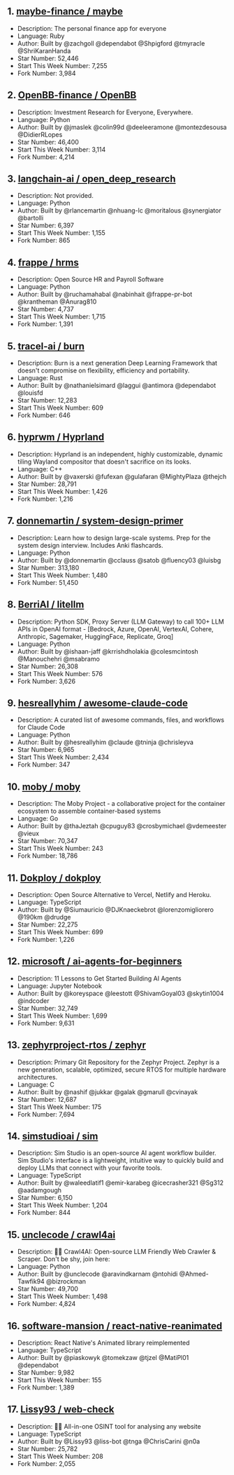 ## 1. [maybe-finance / maybe](https://github.com/maybe-finance/maybe)
- Description: The personal finance app for everyone
- Language: Ruby
- Author: Built by @zachgoll @dependabot @Shpigford @tmyracle @ShriKaranHanda
- Star Number: 52,446
- Start This Week Number: 7,255
- Fork Number: 3,984

## 2. [OpenBB-finance / OpenBB](https://github.com/OpenBB-finance/OpenBB)
- Description: Investment Research for Everyone, Everywhere.
- Language: Python
- Author: Built by @jmaslek @colin99d @deeleeramone @montezdesousa @DidierRLopes
- Star Number: 46,400
- Start This Week Number: 3,114
- Fork Number: 4,214

## 3. [langchain-ai / open_deep_research](https://github.com/langchain-ai/open_deep_research)
- Description: Not provided. 
- Language: Python
- Author: Built by @rlancemartin @nhuang-lc @moritalous @synergiator @bartolli
- Star Number: 6,397
- Start This Week Number: 1,155
- Fork Number: 865

## 4. [frappe / hrms](https://github.com/frappe/hrms)
- Description: Open Source HR and Payroll Software
- Language: Python
- Author: Built by @ruchamahabal @nabinhait @frappe-pr-bot @krantheman @Anurag810
- Star Number: 4,737
- Start This Week Number: 1,715
- Fork Number: 1,391

## 5. [tracel-ai / burn](https://github.com/tracel-ai/burn)
- Description: Burn is a next generation Deep Learning Framework that doesn't compromise on flexibility, efficiency and portability.
- Language: Rust
- Author: Built by @nathanielsimard @laggui @antimora @dependabot @louisfd
- Star Number: 12,283
- Start This Week Number: 609
- Fork Number: 646

## 6. [hyprwm / Hyprland](https://github.com/hyprwm/Hyprland)
- Description: Hyprland is an independent, highly customizable, dynamic tiling Wayland compositor that doesn't sacrifice on its looks.
- Language: C++
- Author: Built by @vaxerski @fufexan @gulafaran @MightyPlaza @thejch
- Star Number: 28,791
- Start This Week Number: 1,426
- Fork Number: 1,216

## 7. [donnemartin / system-design-primer](https://github.com/donnemartin/system-design-primer)
- Description: Learn how to design large-scale systems. Prep for the system design interview. Includes Anki flashcards.
- Language: Python
- Author: Built by @donnemartin @cclauss @satob @fluency03 @luisbg
- Star Number: 313,180
- Start This Week Number: 1,480
- Fork Number: 51,450

## 8. [BerriAI / litellm](https://github.com/BerriAI/litellm)
- Description: Python SDK, Proxy Server (LLM Gateway) to call 100+ LLM APIs in OpenAI format - [Bedrock, Azure, OpenAI, VertexAI, Cohere, Anthropic, Sagemaker, HuggingFace, Replicate, Groq]
- Language: Python
- Author: Built by @ishaan-jaff @krrishdholakia @colesmcintosh @Manouchehri @msabramo
- Star Number: 26,308
- Start This Week Number: 576
- Fork Number: 3,626

## 9. [hesreallyhim / awesome-claude-code](https://github.com/hesreallyhim/awesome-claude-code)
- Description: A curated list of awesome commands, files, and workflows for Claude Code
- Language: Python
- Author: Built by @hesreallyhim @claude @tninja @chrisleyva
- Star Number: 6,965
- Start This Week Number: 2,434
- Fork Number: 347

## 10. [moby / moby](https://github.com/moby/moby)
- Description: The Moby Project - a collaborative project for the container ecosystem to assemble container-based systems
- Language: Go
- Author: Built by @thaJeztah @cpuguy83 @crosbymichael @vdemeester @vieux
- Star Number: 70,347
- Start This Week Number: 243
- Fork Number: 18,786

## 11. [Dokploy / dokploy](https://github.com/Dokploy/dokploy)
- Description: Open Source Alternative to Vercel, Netlify and Heroku.
- Language: TypeScript
- Author: Built by @Siumauricio @DJKnaeckebrot @lorenzomigliorero @190km @drudge
- Star Number: 22,275
- Start This Week Number: 699
- Fork Number: 1,226

## 12. [microsoft / ai-agents-for-beginners](https://github.com/microsoft/ai-agents-for-beginners)
- Description: 11 Lessons to Get Started Building AI Agents
- Language: Jupyter Notebook
- Author: Built by @koreyspace @leestott @ShivamGoyal03 @skytin1004 @indcoder
- Star Number: 32,749
- Start This Week Number: 1,699
- Fork Number: 9,631

## 13. [zephyrproject-rtos / zephyr](https://github.com/zephyrproject-rtos/zephyr)
- Description: Primary Git Repository for the Zephyr Project. Zephyr is a new generation, scalable, optimized, secure RTOS for multiple hardware architectures.
- Language: C
- Author: Built by @nashif @jukkar @galak @gmarull @cvinayak
- Star Number: 12,687
- Start This Week Number: 175
- Fork Number: 7,694

## 14. [simstudioai / sim](https://github.com/simstudioai/sim)
- Description: Sim Studio is an open-source AI agent workflow builder. Sim Studio's interface is a lightweight, intuitive way to quickly build and deploy LLMs that connect with your favorite tools.
- Language: TypeScript
- Author: Built by @waleedlatif1 @emir-karabeg @icecrasher321 @Sg312 @aadamgough
- Star Number: 6,150
- Start This Week Number: 1,204
- Fork Number: 844

## 15. [unclecode / crawl4ai](https://github.com/unclecode/crawl4ai)
- Description: 🚀🤖 Crawl4AI: Open-source LLM Friendly Web Crawler & Scraper. Don't be shy, join here:
- Language: Python
- Author: Built by @unclecode @aravindkarnam @ntohidi @Ahmed-Tawfik94 @bizrockman
- Star Number: 49,700
- Start This Week Number: 1,498
- Fork Number: 4,824

## 16. [software-mansion / react-native-reanimated](https://github.com/software-mansion/react-native-reanimated)
- Description: React Native's Animated library reimplemented
- Language: TypeScript
- Author: Built by @piaskowyk @tomekzaw @tjzel @MatiPl01 @dependabot
- Star Number: 9,982
- Start This Week Number: 155
- Fork Number: 1,389

## 17. [Lissy93 / web-check](https://github.com/Lissy93/web-check)
- Description: 🕵️‍♂️ All-in-one OSINT tool for analysing any website
- Language: TypeScript
- Author: Built by @Lissy93 @liss-bot @tnga @ChrisCarini @n0a
- Star Number: 25,782
- Start This Week Number: 208
- Fork Number: 2,055